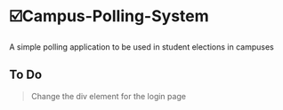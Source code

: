 # ☑️Campus-Polling-System
A simple polling application to be used in student elections in campuses

## To Do
> Change the div element for the login page 
